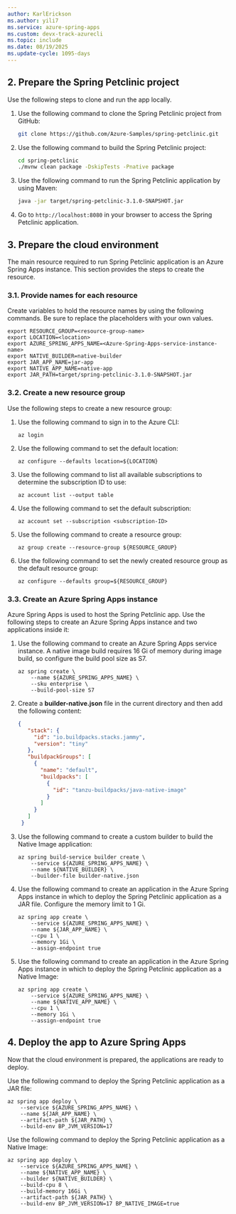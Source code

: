 ```yaml
---
author: KarlErickson
ms.author: yili7
ms.service: azure-spring-apps
ms.custom: devx-track-azurecli
ms.topic: include
ms.date: 08/19/2025
ms.update-cycle: 1095-days
---
```


<!--
For clarity of structure, a separate markdown file is used to describe how to deploy to Azure Spring Apps enterprise plan.

[!INCLUDE [deploy-to-azure-spring-apps-enterprise-plan](includes/quickstart-deploy-java-native-image-app/deploy-enterprise-plan.md)]

-->

## 2. Prepare the Spring Petclinic project

Use the following steps to clone and run the app locally.

1. Use the following command to clone the Spring Petclinic project from GitHub:

   ```bash
   git clone https://github.com/Azure-Samples/spring-petclinic.git
   ```

2. Use the following command to build the Spring Petclinic project:

   ```bash
   cd spring-petclinic
   ./mvnw clean package -DskipTests -Pnative package
   ```

3. Use the following command to run the Spring Petclinic application by using Maven:

   ```bash
   java -jar target/spring-petclinic-3.1.0-SNAPSHOT.jar
   ```

4. Go to `http://localhost:8080` in your browser to access the Spring Petclinic application.

## 3. Prepare the cloud environment

The main resource required to run Spring Petclinic application is an Azure Spring Apps instance. This section provides the steps to create the resource.

### 3.1. Provide names for each resource

Create variables to hold the resource names by using the following commands. Be sure to replace the placeholders with your own values.

```azurecli
export RESOURCE_GROUP=<resource-group-name>
export LOCATION=<location>
export AZURE_SPRING_APPS_NAME=<Azure-Spring-Apps-service-instance-name>
export NATIVE_BUILDER=native-builder
export JAR_APP_NAME=jar-app
export NATIVE_APP_NAME=native-app
export JAR_PATH=target/spring-petclinic-3.1.0-SNAPSHOT.jar
```

### 3.2. Create a new resource group

Use the following steps to create a new resource group:

1. Use the following command to sign in to the Azure CLI:

   ```azurecli
   az login
   ```

1. Use the following command to set the default location:

   ```azurecli
   az configure --defaults location=${LOCATION}
   ```

1. Use the following command to list all available subscriptions to determine the subscription ID to use:

   ```azurecli
   az account list --output table
   ```

1. Use the following command to set the default subscription:

   ```azurecli
   az account set --subscription <subscription-ID>
   ```

1. Use the following command to create a resource group:

   ```azurecli
   az group create --resource-group ${RESOURCE_GROUP}
   ```

1. Use the following command to set the newly created resource group as the default resource group:

   ```azurecli
   az configure --defaults group=${RESOURCE_GROUP}
   ```

### 3.3. Create an Azure Spring Apps instance

Azure Spring Apps is used to host the Spring Petclinic app. Use the following steps to create an Azure Spring Apps instance and two applications inside it:

1. Use the following command to create an Azure Spring Apps service instance. A native image build requires 16 Gi of memory during image build, so configure the build pool size as S7.

   ```azurecli
   az spring create \
       --name ${AZURE_SPRING_APPS_NAME} \
       --sku enterprise \
       --build-pool-size S7
   ```

1. Create a **builder-native.json** file in the current directory and then add the following content:

   ```json
   {
      "stack": {
        "id": "io.buildpacks.stacks.jammy",
        "version": "tiny"
      },
      "buildpackGroups": [
        {
          "name": "default",
          "buildpacks": [
            {
              "id": "tanzu-buildpacks/java-native-image"
            }
          ]
        }
      ]
    }  
   ```

1. Use the following command to create a custom builder to build the Native Image application:

   ```azurecli
   az spring build-service builder create \
       --service ${AZURE_SPRING_APPS_NAME} \
       --name ${NATIVE_BUILDER} \
       --builder-file builder-native.json
   ```

1. Use the following command to create an application in the Azure Spring Apps instance in which to deploy the Spring Petclinic application as a JAR file. Configure the memory limit to 1 Gi.

   ```azurecli
   az spring app create \
       --service ${AZURE_SPRING_APPS_NAME} \
       --name ${JAR_APP_NAME} \
       --cpu 1 \
       --memory 1Gi \
       --assign-endpoint true
   ```

1. Use the following command to create an application in the Azure Spring Apps instance in which to deploy the Spring Petclinic application as a Native Image:

   ```azurecli
   az spring app create \
       --service ${AZURE_SPRING_APPS_NAME} \
       --name ${NATIVE_APP_NAME} \
       --cpu 1 \
       --memory 1Gi \
       --assign-endpoint true
   ```

## 4. Deploy the app to Azure Spring Apps

Now that the cloud environment is prepared, the applications are ready to deploy.

Use the following command to deploy the Spring Petclinic application as a JAR file:

```azurecli
az spring app deploy \
    --service ${AZURE_SPRING_APPS_NAME} \
    --name ${JAR_APP_NAME} \
    --artifact-path ${JAR_PATH} \
    --build-env BP_JVM_VERSION=17
```

Use the following command to deploy the Spring Petclinic application as a Native Image:

```azurecli
az spring app deploy \
    --service ${AZURE_SPRING_APPS_NAME} \
    --name ${NATIVE_APP_NAME} \
    --builder ${NATIVE_BUILDER} \
    --build-cpu 8 \
    --build-memory 16Gi \
    --artifact-path ${JAR_PATH} \
    --build-env BP_JVM_VERSION=17 BP_NATIVE_IMAGE=true
```
